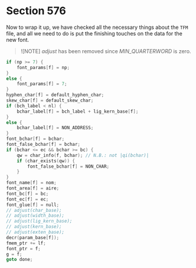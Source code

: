 # Section 576

Now to wrap it up, we have checked all the necessary things about the `TFM` file, and all we need to do is put the finishing touches on the data for the new font.

> ![NOTE]
> *adjust* has been removed since *MIN_QUARTERWORD* is zero.

```c << Make final adjustments and |goto done| >>=
if (np >= 7) {
    font_params[f] = np;
}
else {
    font_params[f] = 7;
}
hyphen_char[f] = default_hyphen_char;
skew_char[f] = default_skew_char;
if (bch_label < nl) {
    bchar_label[f] = bch_label + lig_kern_base[f];
}
else {
    bchar_label[f] = NON_ADDRESS;
}
font_bchar[f] = bchar;
font_false_bchar[f] = bchar;
if (bchar <= ec && bchar >= bc) {
    qw = char_info(f, bchar); // N.B.: not |qi(bchar)|
    if (char_exists(qw)) {
        font_false_bchar[f] = NON_CHAR;
    }
}
font_name[f] = nom;
font_area[f] = aire;
font_bc[f] = bc;
font_ec[f] = ec;
font_glue[f] = null;
// adjust(char_base);
// adjust(width_base);
// adjust(lig_kern_base);
// adjust(kern_base);
// adjust(exten_base);
decr(param_base[f]);
fmem_ptr += lf;
font_ptr = f;
g = f;
goto done;
```
